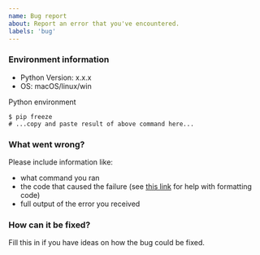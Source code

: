 ```yaml
---
name: Bug report
about: Report an error that you've encountered.
labels: 'bug'
---
```

### Environment information

* Python Version: x.x.x
* OS: macOS/linux/win

Python environment

```
$ pip freeze
# ...copy and paste result of above command here...
```

### What went wrong?

Please include information like:

* what command you ran
* the code that caused the failure (see [this link](https://help.github.com/articles/basic-writing-and-formatting-syntax/) for help with formatting code)
* full output of the error you received

### How can it be fixed?

Fill this in if you have ideas on how the bug could be fixed.
